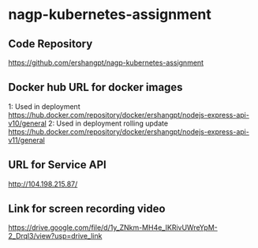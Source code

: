 # nagp-kubernetes-assignment

## Code Repository

https://github.com/ershangpt/nagp-kubernetes-assignment

## Docker hub URL for docker images

1: Used in deployment https://hub.docker.com/repository/docker/ershangpt/nodejs-express-api-v10/general
2: Used in deployment rolling update https://hub.docker.com/repository/docker/ershangpt/nodejs-express-api-v11/general

## URL for Service API

http://104.198.215.87/

## Link for screen recording video

https://drive.google.com/file/d/1y_ZNkm-MH4e_IKRivUWreYpM-2_Drql3/view?usp=drive_link
